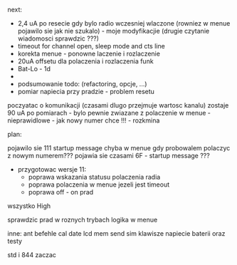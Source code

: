 next:
- 2,4 uA po resecie gdy bylo radio wczesniej wlaczone (rowniez w menue pojawilo sie jak nie szukalo) - moje modyfikacjie (drugie czytanie wiadomosci sprawdzic ???)
- timeout for channel open, sleep mode and cts line
- korekta menue - ponowne laczenie i rozlaczenie
- 20uA offsetu dla polaczenia i rozlaczenia funk
- Bat-Lo - 1d
- 
- podsumowanie todo: (refactoring, opcje, ...)
- pomiar napiecia przy pradzie - problem resetu

poczyatac o komunikacji (czasami dlugo przejmuje wartosc kanalu)
zostaje 90 uA po pomiarach  - bylo pewnie zwiazane z 
polaczenie w menue - nieprawidlowe - jak nowy numer chce !!! - rozkmina

plan:



pojawilo sie 111 startup message chyba w menue gdy probowalem polaczyc z nowym numerem???
pojawia sie czasami 6F - startup message ???
- przygotowac wersje 11:
	- poprawa wskazania statusu polaczenia radia
	- poprawa polaczenia w menue jezeli jest timeout
	- poprawa off - on prad

wszystko High



sprawdzic prad w roznych trybach
logika w menue

inne:
ant befehle
cal date
lcd mem send
sim klawisze
napiecie baterii oraz testy


std i 844 zaczac

